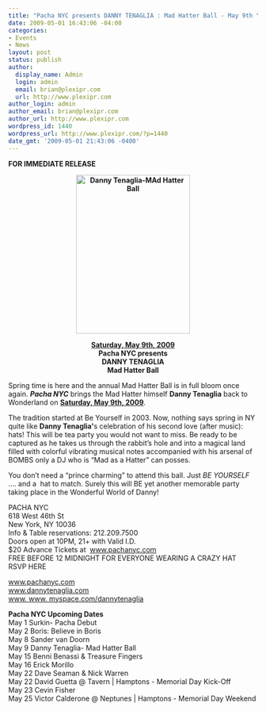 ```yaml
---
title: "Pacha NYC presents DANNY TENAGLIA : Mad Hatter Ball - May 9th \t\t\t\t"
date: 2009-05-01 16:43:06 -04:00
categories:
- Events
- News
layout: post
status: publish
author:
  display_name: Admin
  login: admin
  email: brian@plexipr.com
  url: http://www.plexipr.com
author_login: admin
author_email: brian@plexipr.com
author_url: http://www.plexipr.com
wordpress_id: 1440
wordpress_url: http://www.plexipr.com/?p=1440
date_gmt: '2009-05-01 21:43:06 -0400'
---
```


<p><strong>FOR IMMEDIATE RELEASE</strong></p>
<p style="text-align: center;"><strong><a href="http://www.pachanyc.com"><img class="size-full wp-image-1441 aligncenter" title="Danny Tenaglia-MAd Hatter Ball" src="http://www.plexipr.com/wp-content/uploads/2009/05/dannyt_mad-hatter.jpg" alt="Danny Tenaglia-MAd Hatter Ball" width="230" height="320" /></a></strong><span style="text-decoration: underline;"><strong></strong></span></p>
<p style="text-align: center;"><span style="text-decoration: underline;"><strong>Saturday, May 9th, 2009</strong></span><strong><br />
Pacha NYC presents<br />
DANNY TENAGLIA<br />
Mad Hatter Ball</strong></p>
<p>Spring time is here and the annual Mad Hatter Ball is in full bloom once again. <em><strong>Pacha NYC</strong></em> brings the Mad Hatter himself <strong>Danny Tenaglia</strong> back to Wonderland on <span style="text-decoration: underline;"><strong>Saturday, May 9th, 2009</strong></span>.</p>
<p>The tradition started at Be Yourself in 2003. Now, nothing says spring in NY quite like <strong>Danny Tenaglia'</strong>s celebration of his second love (after music): hats! This will be tea party you would not want to miss. Be ready to be captured as he takes us through the rabbit’s hole and into a magical land filled with colorful vibrating musical notes accompanied with his arsenal of BOMBS only a DJ who is “Mad as a Hatter” can posses.</p>
<p>You don’t need a “prince charming” to attend this ball. Just <em>BE YOURSELF</em> …. and a  hat to match. Surely this will BE yet another memorable party taking place in the Wonderful World of Danny!</p>
<p>PACHA NYC<br />
618 West 46th St<br />
New York, NY 10036<br />
Info &amp; Table reservations: 212.209.7500<br />
Doors open at 10PM, 21+ with Valid I.D.<br />
$20 Advance Tickets at  <a href="http://">www.pachanyc.com</a><br />
FREE BEFORE 12 MIDNIGHT FOR EVERYONE WEARING A CRAZY HAT<br />
RSVP HERE</p>
<p><a href="http://">www.pachanyc.com<br />
www.dannytenaglia.com<br />
www. www. myspace.com/dannytenaglia</a></p>
<p><strong>Pacha NYC Upcoming Dates</strong><br />
May 1 Surkin- Pacha Debut<br />
May 2 Boris: Believe in Boris<br />
May 8 Sander van Doorn<br />
May 9 Danny Tenaglia- Mad Hatter Ball<br />
May 15 Benni Benassi &amp; Treasure Fingers<br />
May 16 Erick Morillo<br />
May 22 Dave Seaman &amp; Nick Warren<br />
May 22 David Guetta @ Tavern | Hamptons - Memorial Day Kick-Off<br />
May 23 Cevin Fisher<br />
May 25 Victor Calderone @ Neptunes | Hamptons - Memorial Day Weekend</p>
